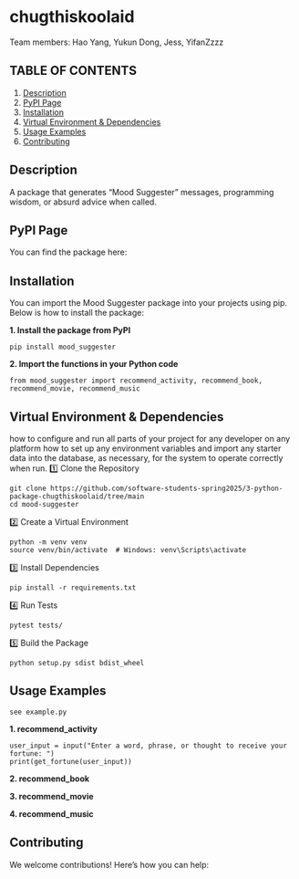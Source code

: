 # chugthiskoolaid

Team members: Hao Yang, Yukun Dong, Jess, YifanZzzz

## TABLE OF CONTENTS
1. [Description](#description)
2. [PyPI Page](#pypi-page)
3. [Installation](#installation)
4. [Virtual Environment & Dependencies](#virtual-environment--dependencies)
5. [Usage Examples](#usage-examples)
6. [Contributing](#contributing)

## Description
A package that generates “Mood Suggester” messages, programming wisdom, or absurd advice when called.

## PyPI Page
You can find the package here:

## Installation

You can import the Mood Suggester package into your projects using pip. Below is how to install the package:

**1. Install the package from PyPI**
```
pip install mood_suggester
```

**2. Import the functions in your Python code**
```
from mood_suggester import recommend_activity, recommend_book, recommend_movie, recommend_music
```
## Virtual Environment & Dependencies
how to configure and run all parts of your project for any developer on any platform 
how to set up any environment variables and import any starter data into the database, as necessary, for the system to operate correctly when run.
1️⃣ Clone the Repository
```
git clone https://github.com/software-students-spring2025/3-python-package-chugthiskoolaid/tree/main
cd mood-suggester
```

2️⃣ Create a Virtual Environment
```
python -m venv venv
source venv/bin/activate  # Windows: venv\Scripts\activate
```

3️⃣ Install Dependencies
```
pip install -r requirements.txt
```

4️⃣ Run Tests
```
pytest tests/
```

5️⃣ Build the Package
```
python setup.py sdist bdist_wheel
```

## Usage Examples
```
see example.py
```
**1. recommend_activity**
```
user_input = input("Enter a word, phrase, or thought to receive your fortune: ")
print(get_fortune(user_input))
```
**2. recommend_book**

**3. recommend_movie**

**4. recommend_music**

## Contributing
We welcome contributions! Here’s how you can help:

